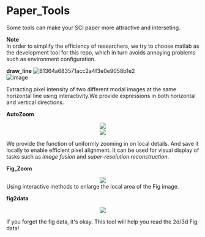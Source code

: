 # Paper_Tools
Some tools can make your SCI paper more attractive and interseting.   



**Note**  
In order to simplify the efficiency of researchers, we try to choose matlab as the development tool for this repo, which in turn avoids annoying problems such as environment configuration.     

**draw_line** 
![81364a683571acc2a4f3e0e9058b1e2](https://github.com/ImageVisioner/Paper_Tools/assets/102503666/5f3c9c1b-397b-46ce-87bd-4656fb1e5ae1)   
![image](https://github.com/ImageVisioner/Paper_Tools/assets/102503666/44016d57-afbc-4ef8-ab5d-b77b7a60dffe)

Extracting pixel intensity of two different modal images at the same horizontal line using interactivity.We provide expressions in both horizontal and vertical directions.  

**AutoZoom**   

<div align=center>
	<img src="https://github.com/ImageVisioner/Paper_Tools/assets/102503666/6a8af0ae-99a7-44f8-9642-3ce349fb6e73"/>

</div>

<div align=center>
	<img src="https://github.com/ImageVisioner/Paper_Tools/assets/102503666/7cb245fa-1b92-4cc5-8cd6-dc401c5fdee3"/>
</div>


We provide the function of uniformly zooming in on local details. And save it locally to enable efficient pixel alignment. It can be used for visual display of tasks such as *image fusion* and *super-resolution reconstruction*.   

**Fig_Zoom**   
<div align=center>
	<img src="https://github.com/ImageVisioner/Paper_Tools/assets/102503666/e0b5183e-5414-4b93-8253-5232869abea1"/>
</div>
Using interactive methods to enlarge the local area of the Fig image.   

 
**fig2data**   
<div align=center>
	<img src="https://github.com/ImageVisioner/Paper_Tools/assets/102503666/6e34dafd-7d7b-4b13-851c-32ff983e7945"/>
</div>
   
If you forget the fig data, it's okay. This tool will help you read the 2d/3d Fig data!      



